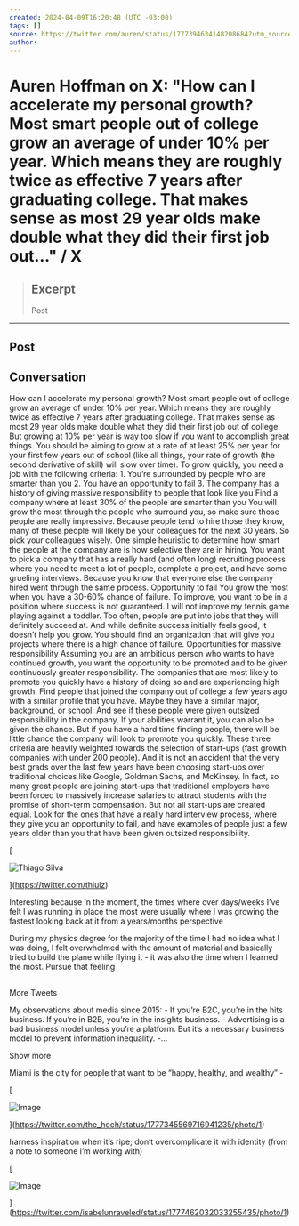 ```yaml
---
created: 2024-04-09T16:20:48 (UTC -03:00)
tags: []
source: https://twitter.com/auren/status/1777394634148208684?utm_source=tldrnewsletter
author: 
---
```


# Auren Hoffman on X: "How can I accelerate my personal growth? Most smart people out of college grow an average of under 10% per year. Which means they are roughly twice as effective 7 years after graduating college. That makes sense as most 29 year olds make double what they did their first job out…" / X

> ## Excerpt
> Post

---
## Post

## Conversation

How can I accelerate my personal growth? Most smart people out of college grow an average of under 10% per year. Which means they are roughly twice as effective 7 years after graduating college. That makes sense as most 29 year olds make double what they did their first job out of college. But growing at 10% per year is way too slow if you want to accomplish great things. You should be aiming to grow at a rate of at least 25% per year for your first few years out of school (like all things, your rate of growth (the second derivative of skill) will slow over time). To grow quickly, you need a job with the following criteria: 1. You’re surrounded by people who are smarter than you 2. You have an opportunity to fail 3. The company has a history of giving massive responsibility to people that look like you Find a company where at least 30% of the people are smarter than you You will grow the most through the people who surround you, so make sure those people are really impressive. Because people tend to hire those they know, many of these people will likely be your colleagues for the next 30 years. So pick your colleagues wisely. One simple heuristic to determine how smart the people at the company are is how selective they are in hiring. You want to pick a company that has a really hard (and often long) recruiting process where you need to meet a lot of people, complete a project, and have some grueling interviews. Because you know that everyone else the company hired went through the same process. Opportunity to fail You grow the most when you have a 30-60% chance of failure. To improve, you want to be in a position where success is not guaranteed. I will not improve my tennis game playing against a toddler. Too often, people are put into jobs that they will definitely succeed at. And while definite success initially feels good, it doesn’t help you grow. You should find an organization that will give you projects where there is a high chance of failure. Opportunities for massive responsibility Assuming you are an ambitious person who wants to have continued growth, you want the opportunity to be promoted and to be given continuously greater responsibility. The companies that are most likely to promote you quickly have a history of doing so and are experiencing high growth. Find people that joined the company out of college a few years ago with a similar profile that you have. Maybe they have a similar major, background, or school. And see if these people were given outsized responsibility in the company. If your abilities warrant it, you can also be given the chance. But if you have a hard time finding people, there will be little chance the company will look to promote you quickly. These three criteria are heavily weighted towards the selection of start-ups (fast growth companies with under 200 people). And it is not an accident that the very best grads over the last few years have been choosing start-ups over traditional choices like Google, Goldman Sachs, and McKinsey. In fact, so many great people are joining start-ups that traditional employers have been forced to massively increase salaries to attract students with the promise of short-term compensation. But not all start-ups are created equal. Look for the ones that have a really hard interview process, where they give you an opportunity to fail, and have examples of people just a few years older than you that have been given outsized responsibility.

[

![Thiago Silva](https://pbs.twimg.com/profile_images/701571120550567936/i7zvEqPP_bigger.jpg)



](https://twitter.com/thluiz)

Interesting because in the moment, the times where over days/weeks I’ve felt I was running in place the most were usually where I was growing the fastest looking back at it from a years/months perspective

During my physics degree for the majority of the time I had no idea what I was doing, I felt overwhelmed with the amount of material and basically tried to build the plane while flying it - it was also the time when I learned the most. Pursue that feeling

## 

More Tweets

My observations about media since 2015: \- If you’re B2C, you’re in the hits business. If you’re in B2B, you’re in the insights business. - Advertising is a bad business model unless you’re a platform. But it’s a necessary business model to prevent information inequality. -…

Show more

Miami is the city for people that want to be “happy, healthy, and wealthy” -

[

![Image](https://pbs.twimg.com/media/GKpmX9oWMAAdBY9?format=jpg&name=small)



](https://twitter.com/the_hoch/status/1777345569716941235/photo/1)

harness inspiration when it’s ripe; don’t overcomplicate it with identity (from a note to someone i’m working with)

[

![Image](https://pbs.twimg.com/media/GKrQTAHWYAEUNch?format=jpg&name=small)



](https://twitter.com/isabelunraveled/status/1777462032033255435/photo/1)
